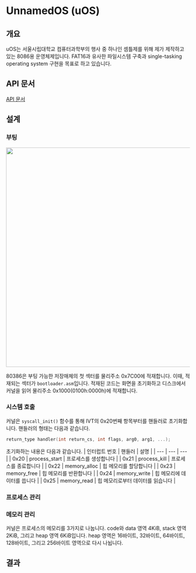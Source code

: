 # UnnamedOS (uOS)
## 개요

uOS는 서울시립대학교 컴퓨터과학부의 행사 중 하나인 셈틀제를 위해 제가 제작하고 있는 8086용 운영체제입니다. FAT16과 유사한 파일시스템 구축과 single-tasking operating system 구현을 목표로 하고 있습니다.

## API 문서
[API 문서](API%20docs.md)

## 설계

### 부팅
<img src="https://github.com/NatsciT/UnnamedOS/assets/97524957/d8b56368-d401-41a5-b7c0-ca68533c10f4" width="600">

80386은 부팅 가능한 저장매체의 첫 섹터를 물리주소 0x7C00에 적재합니다. 이때, 적재되는 섹터가 `bootloader.asm`입니다. 적재된 코드는 화면을 초기화하고 디스크에서 커널을 읽어 물리주소 0x1000(0100h:0000h)에 적재합니다.

### 시스템 호출
커널은 `syscall_init()` 함수를 통해 IVT의 0x20번째 항목부터를 핸들러로 초기화합니다. 핸들러의 형태는 다음과 같습니다.
```c
return_type handler(int return_cs, int flags, arg0, arg1, ...);
```
초기화하는 내용은 다음과 같습니다.
| 인터럽트 번호 | 핸들러 | 설명 |
| --- | --- | --- |
| 0x20 | process_start | 프로세스를 생성합니다 |
| 0x21 | process_kill | 프로세스를 종료합니다 |
| 0x22 | memory_alloc | 힙 메모리를 할당합니다 |
| 0x23 | memory_free | 힙 메모리를 반환합니다 |
| 0x24 | memory_write | 힙 메모리에 데이터를 씁니다 |
| 0x25 | memory_read | 힙 메모리로부터 데이터를 읽습니다 | 

### 프로세스 관리

### 메모리 관리
커널은 프로세스의 메모리를 3가지로 나눕니다. code와 data 영역 4KiB, stack 영역 2KiB, 그리고 heap 영역 6KiB입니다. heap 영역은 16바이트, 32바이트, 64바이트, 128바이트, 그리고 256바이트 영역으로 다시 나뉩니다.

## 결과
